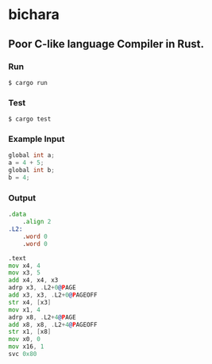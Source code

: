 # bichara

## Poor C-like language Compiler in Rust.

### Run
```shell
$ cargo run
```

### Test
```shell
$ cargo test
```

### Example Input
```c
global int a; 
a = 4 + 5; 
global int b;
b = 4;
```

### Output
```asm
.data
	.align 2
.L2:
	.word 0
	.word 0

.text
mov x4, 4
mov x3, 5
add x4, x4, x3
adrp x3, .L2+0@PAGE
add x3, x3, .L2+0@PAGEOFF
str x4, [x3]
mov x1, 4
adrp x8, .L2+4@PAGE
add x8, x8, .L2+4@PAGEOFF
str x1, [x8]
mov x0, 0
mov x16, 1
svc 0x80
```